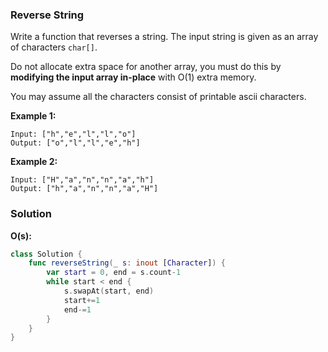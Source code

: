 
### Reverse String

Write a function that reverses a string. The input string is given as an array of characters `char[]`.

Do not allocate extra space for another array, you must do this by __modifying the input array in-place__ with O(1) extra memory.

You may assume all the characters consist of printable ascii characters.

__Example 1:__
```
Input: ["h","e","l","l","o"]
Output: ["o","l","l","e","h"]
```
__Example 2:__
```
Input: ["H","a","n","n","a","h"]
Output: ["h","a","n","n","a","H"]
```

### Solution
__O(s):__
```Swift
class Solution {
    func reverseString(_ s: inout [Character]) {
        var start = 0, end = s.count-1
        while start < end {
            s.swapAt(start, end)
            start+=1
            end-=1
        }
    }
}
```